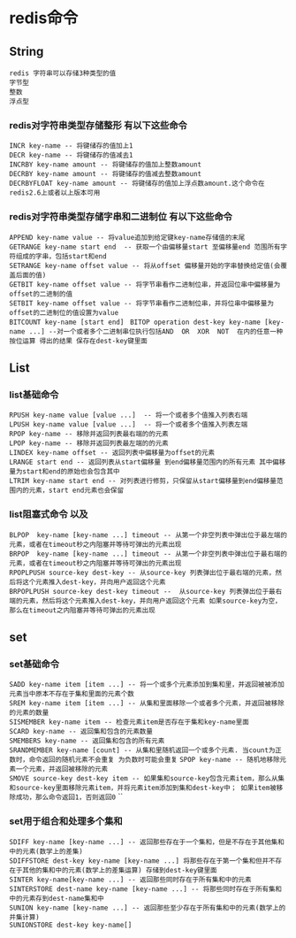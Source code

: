 # redis命令

## String
`redis 字符串可以存储3种类型的值`  
`字节型`    
`整数`  
`浮点型`  

### redis对字符串类型存储整形 有以下这些命令
`INCR key-name -- 将键储存的值加上1`  
`DECR key-name -- 将键储存的值减去1`  
`INCRBY key-name amount -- 将键储存的值加上整数amount`  
`DECRBY key-name amount -- 将键储存的值减去整数amount`  
`DECRBYFLOAT key-name amount -- 将键储存的值加上浮点数amount.这个命令在redis2.6上或者以上版本可用`  

### redis对字符串类型存储字串和二进制位 有以下这些命令
`APPEND key-name value -- 将value追加到给定键key-name存储值的末尾`  
`GETRANGE key-name start end  -- 获取一个由偏移量start 至偏移量end 范围所有字符组成的字串，包括start和end`    
`SETRANGE key-name offset value -- 将从offset 偏移量开始的字串替换给定值(会覆盖后面的值)`      
`GETBIT key-name offset value -- 将字节串看作二进制位串，并返回位串中偏移量为offset的二进制的值`  
`SETBIT key-name offset value -- 将字节串看作二进制位串，并将位串中偏移量为offset的二进制位的值设置为value`  
`BITCOUNT key-name [start end] `
`BITOP operation dest-key key-name [key-name ...] --对一个或者多个二进制串位执行包括AND  OR  XOR  NOT  在内的任意一种按位运算
得出的结果 保存在dest-key键里面`  

## List

### list基础命令
`RPUSH key-name value [value ...]  -- 将一个或者多个值推入列表右端`  
`LPUSH key-name value [value ...]  -- 将一个或者多个值推入列表左端`  
`RPOP key-name -- 移除并返回列表最右端的的元素`  
`LPOP key-name -- 移除并返回列表最左端的的元素`  
`LINDEX key-name offset -- 返回列表中偏移量为offset的元素`  
`LRANGE start end -- 返回列表从start偏移量 到end偏移量范围内的所有元素 其中偏移量为start和end的原始也会包含其中`  
`LTRIM key-name start end -- 对列表进行修剪，只保留从start偏移量到end偏移量范围内的元素，start end元素也会保留`  

### list阻塞式命令 以及
`BLPOP  key-name [key-name ...] timeout -- 从第一个非空列表中弹出位于最左端的元素，或者在timeout秒之内阻塞并等待可弹出的元素出现`  
`BRPOP  key-name [key-name ...] timeout -- 从第一个非空列表中弹出位于最右端的元素，或者在timeout秒之内阻塞并等待可弹出的元素出现`  
`RPOPLPUSH source-key dest-key -- 从source-key 列表弹出位于最右端的元素，然后将这个元素推入dest-key，并向用户返回这个元素`  
`BRPOPLPUSH source-key dest-key timeout --  从source-key 列表弹出位于最右端的元素，然后将这个元素推入dest-key，并向用户返回这个元素 如果source-key为空，那么在timeout之内阻塞并等待可弹出的元素出现`    


## set

### set基础命令
`SADD key-name item [item ...] -- 将一个或多个元素添加到集和里，并返回被被添加元素当中原本不存在于集和里面的元素个数`  
`SREM key-name item [item ...] -- 从集和里面移除一个或者多个元素，并返回被移除的元素的数量`  
`SISMEMBER key-name item -- 检查元素item是否存在于集和key-name里面`  
`SCARD key-name -- 返回集和包含的元素数量`  
`SMEMBERS key-name -- 返回集和包含的所有元素`  
`SRANDMEMBER key-name [count] -- 从集和里随机返回一个或多个元素. 当count为正数时，命令返回的随机元素不会重复 为负数时可能会重复`
`SPOP key-name -- 随机地移除元素一个元素，并返回被移除的元素 `  
`SMOVE source-key dest-key item -- 如果集和source-key包含元素item，那么从集和source-key里面移除元素item，并将元素item添加到集和dest-key中；
如果item被移除成功，那么命令返回1，否则返回0`
``

### set用于组合和处理多个集和
`SDIFF key-name [key-name ...] -- 返回那些存在于一个集和，但是不存在于其他集和中的元素(数学上的差集)`  
`SDIFFSTORE dest-key key-name [key-name ...] 将那些存在于第一个集和但并不存在于其他的集和中的元素(数学上的差集运算) 存储到dest-key键里面`  
`SINTER key-name[key-name ...] -- 返回那些同时存在于所有集和中的元素`  
`SINTERSTORE dest-name key-name [key-name ...] -- 将那些同时存在于所有集和中的元素存到dest-name集和中`  
`SUNION key-name [key-name ...] -- 返回那些至少存在于所有集和中的元素(数学上的并集计算)`  
`SUNIONSTORE dest-key key-name[]`

